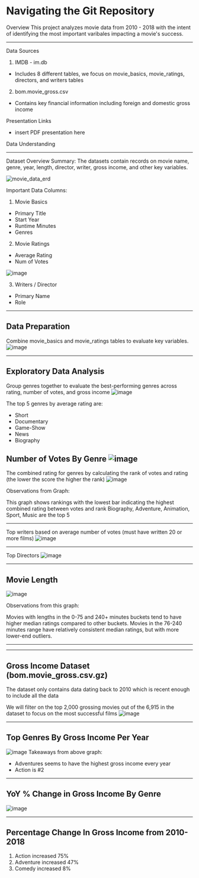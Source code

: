 # Navigating the Git Repository

Overview
This project analyzes movie data from 2010 - 2018 with the intent of identifying the most important varibales impacting a movie's success. 
***

Data Sources
1. IMDB - im.db
- Includes 8 different tables, we focus on movie_basics, movie_ratings, directors, and writers tables
2. bom.movie_gross.csv
- Contains key financial information including foreign and domestic gross income

Presentation Links
- insert PDF presentation here


Data Understanding
***
Dataset Overview
Summary: The datasets contain records on movie name, genre, year, length, director, writer, gross income, and other key variables. 

![movie_data_erd](https://github.com/user-attachments/assets/d2be31c9-7091-498d-baae-63dee4ed95af)


Important Data Columns:
1. Movie Basics
- Primary Title
- Start Year
- Runtime Minutes
- Genres

2. Movie Ratings
- Average Rating
- Num of Votes
  
![image](https://github.com/user-attachments/assets/6b9e299f-7de3-4674-954d-739140e76a54)

3. Writers / Director
- Primary Name
- Role 

---
Data Preparation
--- 
Combine movie_basics and movie_ratings tables to evaluate key variables.
![image](https://github.com/user-attachments/assets/b8cd7c59-523f-4dc8-ae43-1e678a23c493)

---
Exploratory Data Analysis
---
Group genres together to evaluate the best-performing genres across rating, number of votes, and gross income
![image](https://github.com/user-attachments/assets/10e79eb1-04d2-46f8-a940-9ccfe51a4f35)

The top 5 genres by average rating are:
- Short
- Documentary
- Game-Show
- News
- Biography

Number of Votes By Genre
![image](https://github.com/user-attachments/assets/dbffc56a-b535-4c76-a554-a60dc25314d5)
---
The combined rating for genres by calculating the rank of votes and rating (the lower the score the higher the rank)
![image](https://github.com/user-attachments/assets/2dac4a9d-ee35-4d16-8c15-c0d38bb665fc)

Observations from Graph:

This graph shows rankings with the lowest bar indicating the highest combined rating between votes and rank
Biography, Adventure, Animation, Sport, Music are the top 5

---
Top writers based on average number of votes (must have written 20 or more films)
![image](https://github.com/user-attachments/assets/9ddc111f-f673-4963-919b-419893300065)

--- 
Top Directors
![image](https://github.com/user-attachments/assets/98c6a80b-0883-421e-8109-31f5e56caa32)

--- 
Movie Length 
---
![image](https://github.com/user-attachments/assets/5f7cee9a-998d-43cd-b08a-daa9532967cc)

Observations from this graph:

Movies with lengths in the 0-75 and 240+ minutes buckets tend to have higher median ratings compared to other buckets.
Movies in the 76-240 minutes range have relatively consistent median ratings, but with more lower-end outliers.
***
---
Gross Income Dataset (bom.movie_gross.csv.gz)
---
The dataset only contains data dating back to 2010 which is recent enough to include all the data

We will filter on the top 2,000 grossing movies out of the 6,915 in the dataset to focus on the most successful films
![image](https://github.com/user-attachments/assets/d5c3eb5d-b6e0-4540-9209-b08e09af7457)

---
Top Genres By Gross Income Per Year
---
![image](https://github.com/user-attachments/assets/a601527e-b371-493a-98b4-eee0ea26830f)
Takeaways from above graph:
- Adventures seems to have the highest gross income every year
- Action is #2

---
YoY % Change in Gross Income By Genre
---
![image](https://github.com/user-attachments/assets/085b9553-c18b-4934-8fef-f8492c1c224e)

--- 
Percentage Change In Gross Income from 2010-2018
---
1. Action increased 75%
2. Adventure increased 47%
3. Comedy increased 8%
   
